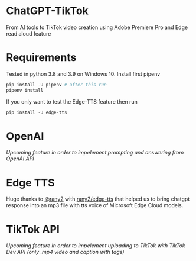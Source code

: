 # ChatGPT-TikTok
From AI tools to TikTok video creation using Adobe Premiere Pro and Edge read aloud feature

# Requirements
Tested in python 3.8 and 3.9 on Windows 10. Install first pipenv
```python
pip install -U pipenv # after this run
pipenv install
```
If you only want to test the Edge-TTS feature then run
```python
pip install -U edge-tts
```

# OpenAI
_Upcoming feature in order to impelement prompting and answering from OpenAI API_

# Edge TTS
Huge thanks to [@rany2](https://www.github.com/rany2) with [rany2/edge-tts](https://github.com/rany2/edge-tts) that helped us to bring chatgpt response into an mp3 file with tts voice of Microsoft Edge Cloud models.

# TikTok API
_Upcoming feature in order to impelement uploading to TikTok with TikTok Dev API (only .mp4 video and caption with tags)_

